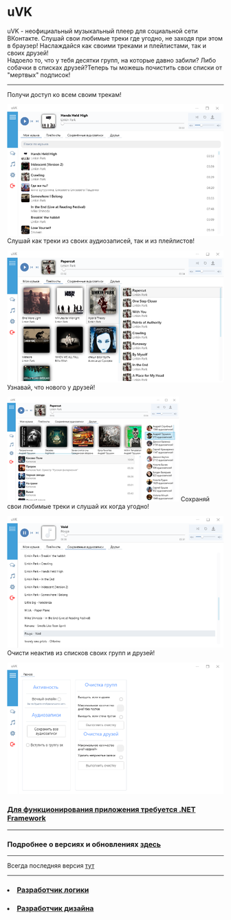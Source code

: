 # uVK
uVK - неофициальный музыкальный плеер для социальной сети ВКонтакте. Слушай свои любимые треки где угодно, не заходя при этом в браузер! Наслаждайся как своими треками и плейлистами, так и своих друзей! <br>
Надоело то, что у тебя десятки групп, на которые давно забили? Либо собачки в списках друзей?Теперь ты можешь почистить свои списки от "мертвых" подписок! 
<hr>
Получи доступ ко всем своим трекам!
<br>

![](./Screenshoots/main.png)
Слушай как треки из своих аудиозаписей, так и из плейлистов!
<br>

![](./Screenshoots/playlists.png)
Узнавай, что нового у друзей!
<br>

![](./Screenshoots/friends.png)
Сохраняй свои любимые треки и слушай их когда угодно!
<br>

![](./Screenshoots/save.png)
Очисти неактив из списков своих групп и друзей!
<br>

![](./Screenshoots/other.png)
<h3><a href="https://www.microsoft.com/ru-RU/download/details.aspx?id=17851">Для функционирования приложения требуется .NET Framework</a></h3>
<hr>
<h3> Подробнее о версиях и обновлениях <a href="https://github.com/h10ne/uVK/releases">здесь</a> </h3>
<hr>
Всегда последняя версия <a href="https://yadi.sk/d/FgqipHsfvga4Yg">тут</a>
<hr>
<h3><li><a href="https://github.com/h10ne">Разработчик логики</a></li></h3>
<h3><li><a href="https://github.com/dr0b99">Разработчик дизайна</a></li></h3>
